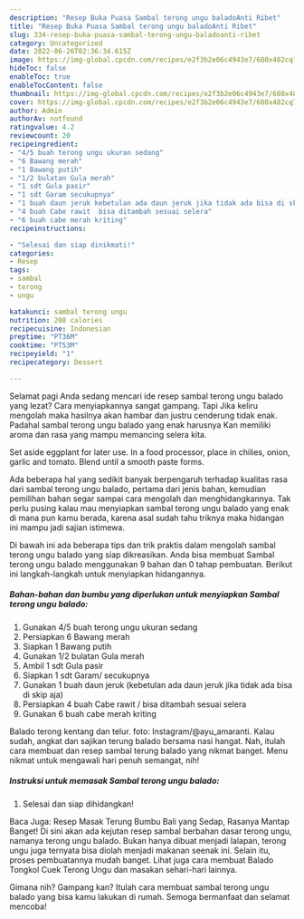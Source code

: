 ```yaml
---
description: "Resep Buka Puasa Sambal terong ungu baladoAnti Ribet"
title: "Resep Buka Puasa Sambal terong ungu baladoAnti Ribet"
slug: 334-resep-buka-puasa-sambal-terong-ungu-baladoanti-ribet
category: Uncategorized
date: 2022-06-26T02:36:34.615Z
image: https://img-global.cpcdn.com/recipes/e2f3b2e06c4943e7/680x482cq70/sambal-terong-ungu-balado-foto-resep-utama.jpg
hideToc: false
enableToc: true
enableTocContent: false
thumbnail: https://img-global.cpcdn.com/recipes/e2f3b2e06c4943e7/680x482cq70/sambal-terong-ungu-balado-foto-resep-utama.jpg
cover: https://img-global.cpcdn.com/recipes/e2f3b2e06c4943e7/680x482cq70/sambal-terong-ungu-balado-foto-resep-utama.jpg
author: Admin
authorAv: notfound
ratingvalue: 4.2
reviewcount: 20
recipeingredient:
- "4/5 buah terong ungu ukuran sedang"
- "6 Bawang merah"
- "1 Bawang putih"
- "1/2 bulatan Gula merah"
- "1 sdt Gula pasir"
- "1 sdt Garam secukupnya"
- "1 buah daun jeruk kebetulan ada daun jeruk jika tidak ada bisa di skip aja"
- "4 buah Cabe rawit  bisa ditambah sesuai selera"
- "6 buah cabe merah kriting"
recipeinstructions:

- "Selesai dan siap dinikmati!"
categories:
- Resep
tags:
- sambal
- terong
- ungu

katakunci: sambal terong ungu 
nutrition: 208 calories
recipecuisine: Indonesian
preptime: "PT36M"
cooktime: "PT53M"
recipeyield: "1"
recipecategory: Dessert

---
```



Selamat pagi Anda sedang mencari ide resep sambal terong ungu balado yang lezat? Cara menyiapkannya sangat gampang. Tapi Jika keliru mengolah maka hasilnya akan hambar dan justru cenderung tidak enak. Padahal sambal terong ungu balado yang enak harusnya Kan memiliki aroma dan rasa yang mampu memancing selera kita.


Set aside eggplant for later use. In a food processor, place in chilies, onion, garlic and tomato. Blend until a smooth paste forms.

Ada beberapa hal yang sedikit banyak berpengaruh terhadap kualitas rasa dari sambal terong ungu balado, pertama dari jenis bahan, kemudian pemilihan bahan segar sampai cara mengolah dan menghidangkannya. Tak perlu pusing kalau mau menyiapkan sambal terong ungu balado yang enak di mana pun kamu berada, karena asal sudah tahu triknya maka hidangan ini mampu jadi sajian istimewa.


Di bawah ini ada beberapa tips dan trik praktis dalam mengolah sambal terong ungu balado yang siap dikreasikan. Anda bisa membuat Sambal terong ungu balado menggunakan 9 bahan dan 0 tahap pembuatan. Berikut ini langkah-langkah untuk menyiapkan hidangannya.

<!--inarticleads1-->

##### Bahan-bahan dan bumbu yang diperlukan untuk menyiapkan Sambal terong ungu balado:

1. Gunakan 4/5 buah terong ungu ukuran sedang
1. Persiapkan 6 Bawang merah
1. Siapkan 1 Bawang putih
1. Gunakan 1/2 bulatan Gula merah
1. Ambil 1 sdt Gula pasir
1. Siapkan 1 sdt Garam/ secukupnya
1. Gunakan 1 buah daun jeruk (kebetulan ada daun jeruk jika tidak ada bisa di skip aja)
1. Persiapkan 4 buah Cabe rawit / bisa ditambah sesuai selera
1. Gunakan 6 buah cabe merah kriting


Balado terong kentang dan telur. foto: Instagram/@ayu_amaranti. Kalau sudah, angkat dan sajikan terung balado bersama nasi hangat. Nah, itulah cara membuat dan resep sambal terung balado yang nikmat banget. Menu nikmat untuk mengawali hari penuh semangat, nih! 

<!--inarticleads2-->

##### Instruksi untuk memasak Sambal terong ungu balado:


1. Selesai dan siap dihidangkan!

Baca Juga: Resep Masak Terung Bumbu Bali yang Sedap, Rasanya Mantap Banget! Di sini akan ada kejutan resep sambal berbahan dasar terong ungu, namanya terong ungu balado. Bukan hanya dibuat menjadi lalapan, terong ungu juga ternyata bisa diolah menjadi makanan seenak ini. Selain itu, proses pembuatannya mudah banget. Lihat juga cara membuat Balado Tongkol Cuek Terong Ungu dan masakan sehari-hari lainnya. 

Gimana nih? Gampang kan? Itulah cara membuat sambal terong ungu balado yang bisa kamu lakukan di rumah. Semoga bermanfaat dan selamat mencoba!
